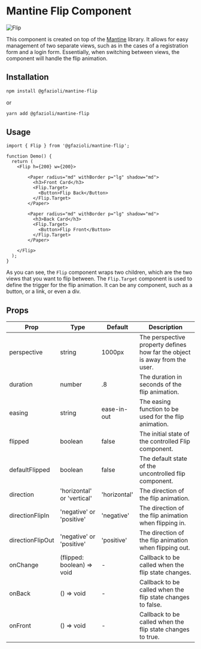 # Mantine Flip Component

![Flip](https://github.com/gfazioli/mantine-flip/assets/432181/cf1917a3-e7eb-4ecb-a525-85ff933c601d)

This component is created on top of the [Mantine](https://mantine.dev/) library.
It allows for easy management of two separate views, such as in the cases of a registration form and a login form.
Essentially, when switching between views, the component will handle the flip animation.

## Installation

```sh
npm install @gfazioli/mantine-flip
```
or 

```sh
yarn add @gfazioli/mantine-flip
```

## Usage

```tsx
import { Flip } from '@gfazioli/mantine-flip';

function Demo() {
  return (
    <Flip h={200} w={200}>

        <Paper radius="md" withBorder p="lg" shadow="md">
          <h3>Front Card</h3>
          <Flip.Target>
            <Button>Flip Back</Button>
          </Flip.Target>
        </Paper>

        <Paper radius="md" withBorder p="lg" shadow="md">
          <h3>Back Card</h3>
          <Flip.Target>
            <Button>Flip Front</Button>
          </Flip.Target>
        </Paper>

    </Flip>
  );
}
```

As you can see, the `Flip` component wraps two children, which are the two views that you want to flip between.
The `Flip.Target` component is used to define the trigger for the flip animation. It can be any component, such as a button, or a link, or even a div.

## Props

| Prop | Type | Default | Description |
| ---- | ---- | ------- | ----------- |
| perspective | string | 1000px | The perspective property defines how far the object is away from the user. |
| duration | number | .8 | The duration in seconds of the flip animation. |
| easing | string | ease-in-out | The easing function to be used for the flip animation. |
| flipped | boolean | false | The initial state of the controlled Flip component. |
| defaultFlipped | boolean | false | The default state of the uncontrolled flip component. |
| direction | 'horizontal' or 'vertical' | 'horizontal' | The direction of the flip animation. |
| directionFlipIn | 'negative' or 'positive' | 'negative' | The direction of the flip animation when flipping in. |
| directionFlipOut | 'negative' or 'positive' | 'positive' | The direction of the flip animation when flipping out. |
| onChange | (flipped: boolean) => void | - | Callback to be called when the flip state changes. |
| onBack | () => void | - | Callback to be called when the flip state changes to false. |
| onFront | () => void | - | Callback to be called when the flip state changes to true. |

